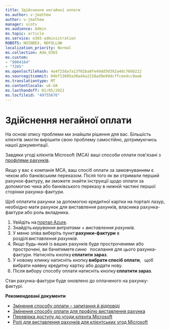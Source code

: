 ```yaml
---
title: Здійснення негайної оплати
ms.author: v-jmathew
author: v-jmathew
manager: scotv
ms.audience: Admin
ms.topic: article
ms.service: o365-administration
ROBOTS: NOINDEX, NOFOLLOW
localization_priority: Normal
ms.collection: Adm_O365
ms.custom:
- "9004164"
- "7285"
ms.openlocfilehash: 4a4f258a7a13f02ba8fe49dd50392a4dc766b222
ms.sourcegitcommit: 04bf13605a30ad4a2218ad9e94dcffcee4cc9aa6
ms.translationtype: MT
ms.contentlocale: uk-UA
ms.lasthandoff: 01/05/2021
ms.locfileid: "49755676"
---
```

# <a name="make-an-immediate-payment"></a>Здійснення негайної оплати

На основі опису проблеми ми знайшли рішення для вас. Більшість клієнтів змогли вирішити свою проблему самостійно, дотримуючись нашої документації.

Завдяки угоді клієнтів Microsoft (MCA) ваші способи оплати пов'язані з [профілями рахунків](https://docs.microsoft.com/azure/billing/billing-how-to-change-credit-card?WT.mc_id=Portal-Microsoft_Azure_Support#change-payment-method-for-a-billing-profile).

Якщо у вас є компанія MCA, ваш спосіб оплати за замовчуванням є чеком або банківським переказом. Після того як ви отримали перший рахунок-фактуру, ви зможете знайти інструкції щодо оплати за допомогою чека або банківського переказу в нижній частині першої сторінки рахунка-фактури.

Щоб оплатити рахунки за допомогою кредитної картки на порталі лазур, необхідно мати рахунок для виставлення рахунків, власника рахунка-фактури або роль вкладника.

1. Увійдіть на [портал Azure](https://portal.azure.com/).
2. Знайдіть *керування витратами + виставлення рахунків*.
3. У меню зліва виберіть пункт **рахунки-фактури** в   розділі *виставлення рахунків*.
4. Якщо будь-який із ваших рахунків буде простроченими або прострочені, ви бачитимете *синю*   посилання для цього рахунка-фактури. Натисніть кнопку **сплатити зараз**.
5. У новому клинку натисніть кнопку **вибрати спосіб оплати**,   щоб вибрати наявну кредитну картку або додати нову.
6. Після вибору способу оплати натисніть кнопку **сплатити зараз**.

Стан рахунка-фактури буде оновлено до оплаченого на рахунку-фактурі.

**Рекомендовані документи**

- [Змінення способу оплати – запитання й відповіді](https://docs.microsoft.com/azure/billing/billing-how-to-change-credit-card?WT.mc_id=Portal-Microsoft_Azure_Support#frequently-asked-questions)
- [Змінення способу оплати для профілю виставлення рахунка](https://docs.microsoft.com/azure/cost-management-billing/manage/change-credit-card?WT.mc_id=Portal-Microsoft_Azure_Support#manage-credit-cards-for-a-microsoft-customer-agreement)
- [Перевірка доступу до угоди клієнта Microsoft](https://docs.microsoft.com/azure/cost-management-billing/manage/change-credit-card?WT.mc_id=Portal-Microsoft_Azure_Support%22%20%5Cl%20%22manage-credit-cards-for-a-microsoft-customer-agreement%22%20%5Ct%20%22_blank#check-the-type-of-your-account)
- [Ролі для виставлення рахунків для клієнтських угод Microsoft](https://docs.microsoft.com/azure/cost-management-billing/manage/understand-mca-roles)
